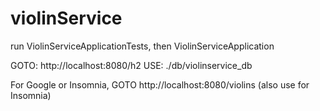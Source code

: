 # violinService
run ViolinServiceApplicationTests, then ViolinServiceApplication

GOTO: http://localhost:8080/h2
USE:  ./db/violinservice_db

For Google or Insomnia,
GOTO http://localhost:8080/violins
(also use for Insomnia)